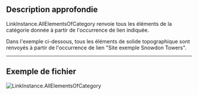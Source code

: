 ## Description approfondie
LinkInstance.AllElementsOfCategory renvoie tous les éléments de la catégorie donnée à partir de l'occurrence de lien indiquée.

Dans l'exemple ci-dessous, tous les éléments de solide topographique sont renvoyés à partir de l'occurrence de lien "Site exemple Snowdon Towers".
___
## Exemple de fichier

![LinkInstance.AllElementsOfCategory](./Revit.Elements.LinkInstance.AllElementsOfCategory_img.jpg)
